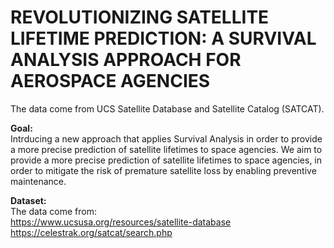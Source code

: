 # REVOLUTIONIZING SATELLITE LIFETIME PREDICTION: A SURVIVAL ANALYSIS APPROACH FOR AEROSPACE AGENCIES

The data come from UCS Satellite Database and Satellite Catalog (SATCAT).

**Goal:**  
Intrducing a new approach that applies Survival Analysis in order to provide a more precise prediction of satellite lifetimes to space agencies.
We aim to provide a more precise prediction of satellite lifetimes to space agencies, in order to mitigate the risk of premature satellite
loss by enabling preventive maintenance.


**Dataset:**  
The data come from:  
https://www.ucsusa.org/resources/satellite-database  
https://celestrak.org/satcat/search.php







